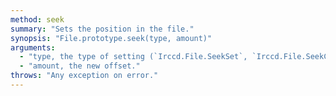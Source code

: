 ```yaml
---
method: seek
summary: "Sets the position in the file."
synopsis: "File.prototype.seek(type, amount)"
arguments:
  - "type, the type of setting (`Irccd.File.SeekSet`, `Irccd.File.SeekCur`, `Irccd.File.SeekSet`),"
  - "amount, the new offset."
throws: "Any exception on error."
---
```

